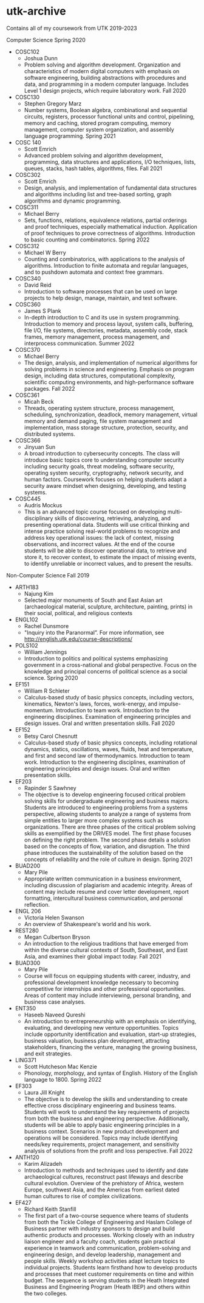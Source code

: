 # utk-archive
Contains all of my coursework from UTK 2019-2023

Computer Science
Spring 2020
* COSC102
    * Joshua Dunn
    * Problem solving and algorithm development. Organization and characteristics of modern digital computers with emphasis on software engineering, building abstractions with procedures and data, and programming in a modern computer language. Includes Level 1 design projects, which require laboratory work. 
Fall 2020
* COSC130
    * Stephen Gregory Marz 
    * Number systems, Boolean algebra, combinational and sequential circuits, registers, processor functional units and control, pipelining, memory and caching, stored program computing, memory management, computer system organization, and assembly language programming.
Spring 2021
* COSC 140
    * Scott Emrich
    * Advanced problem solving and algorithm development, programming, data structures and applications, I/O techniques, lists, queues, stacks, hash tables, algorithms, files.
Fall 2021
* COSC302
    * Scott Emrich
    * Design, analysis, and implementation of fundamental data structures and algorithms including list and tree-based sorting, graph algorithms and dynamic programming.
* COSC311
    * Michael Berry
    * Sets, functions, relations, equivalence relations, partial orderings and proof techniques, especially mathematical induction. Application of proof techniques to prove correctness of algorithms. Introduction to basic counting and combinatorics.
Spring 2022
* COSC312
    * Michael W Berry
    * Counting and combinatorics, with applications to the analysis of algorithms. Introduction to finite automata and regular languages, and to pushdown automata and context free grammars.
* COSC340
    * David Reid
    * Introduction to software processes that can be used on large projects to help design, manage, maintain, and test software.
* COSC360
    * James S Plank
    * In-depth introduction to C and its use in system programming. Introduction to memory and process layout, system calls, buffering, file I/O, file systems, directories, metadata, assembly code, stack frames, memory management, process management, and interprocess communication.
Summer 2022
* COSC370
    * Michael Berry
    * The design, analysis, and implementation of numerical algorithms for solving problems in science and engineering. Emphasis on program design, including data structures, computational complexity, scientific computing environments, and high-performance software packages.
Fall 2022
* COSC361
    * Micah Beck
    * Threads, operating system structure, process management, scheduling, synchronization, deadlock, memory management, virtual memory and demand paging, file system management and implementation, mass storage structure, protection, security, and distributed systems. 
* COSC366
    * Jinyuan Sun
    * A broad introduction to cybersecurity concepts. The class will introduce basic topics core to understanding computer security including security goals, threat modeling, software security, operating system security, cryptography, network security, and human factors. Coursework focuses on helping students adapt a security aware mindset when designing, developing, and testing systems.
* COSC445
    * Audris Mockus
    * This is an advanced topic course focused on developing multi-disciplinary skills of discovering, retrieving, analyzing, and presenting operational data. Students will use critical thinking and intense practice solving real-world problems to recognize and address key operational issues: the lack of context, missing observations, and incorrect values. At the end of the course students will be able to discover operational data, to retrieve and store it, to recover context, to estimate the impact of missing events, to identify unreliable or incorrect values, and to present the results.

Non-Computer Science
Fall 2019
* ARTH183
    * Najung Kim
    * Selected major monuments of South and East Asian art (archaeological material, sculpture, architecture, painting, prints) in their social, political, and religious contexts
* ENGL102
    * Rachel Dunsmore
    * "Inquiry into the Paranormal”. For more information, see http://english.utk.edu/course-descriptions/
* POLS102
    * William Jennings
    * Introduction to politics and political systems emphasizing government in a cross-national and global perspective. Focus on the knowledge and principal concerns of political science as a social science.
Spring 2020
* EF151
    * William R Schleter
    * Calculus-based study of basic physics concepts, including vectors, kinematics, Newton's laws, forces, work-energy, and impulse-momentum. Introduction to team work. Introduction to the engineering disciplines. Examination of engineering principles and design issues. Oral and written presentation skills.
Fall 2020
* EF152
    * Betsy Carol Chesnutt
    * Calculus-based study of basic physics concepts, including rotational dynamics, statics, oscillations, waves, fluids, heat and temperature, and first and second law of thermodynamics. Introduction to team work. Introduction to the engineering disciplines, examination of engineering principles and design issues. Oral and written presentation skills.
* EF203
    * Rapinder S Sawhney
    * The objective is to develop engineering focused critical problem solving skills for undergraduate engineering and business majors. Students are introduced to engineering problems from a systems perspective, allowing students to analyze a range of systems from simple entities to larger more complex systems such as organizations. There are three phases of the critical problem solving skills as exemplified by the DRIVES model. The first phase focuses on defining the right problem. The second phase details a solution based on the concepts of flow, variation, and disruption. The third phase introduces the sustainability of the solution based on the concepts of reliability and the role of culture in design.
Spring 2021
* BUAD200
    * Mary Pile
    * Appropriate written communication in a business environment, including discussion of plagiarism and academic integrity. Areas of content may include resume and cover letter development, report formatting, intercultural business communication, and personal reflection.
* ENGL 206
    * Victoria Helen Swanson
    * An overview of Shakespeare's world and his work.
* REST280
    * Megan Culbertson Bryson
    * An introduction to the religious traditions that have emerged from within the diverse cultural contexts of South, Southeast, and East Asia, and examines their global impact today.
Fall 2021
* BUAD300
    * Mary Pile
    * Course will focus on equipping students with career, industry, and professional development knowledge necessary to becoming competitive for internships and other professional opportunities. Areas of content may include interviewing, personal branding, and business case analyses.
* ENT350
    * Haseeb Naveed Qureshi
    * An introduction to entrepreneurship with an emphasis on identifying, evaluating, and developing new venture opportunities. Topics include opportunity identification and evaluation, start-up strategies, business valuation, business plan development, attracting stakeholders, financing the venture, managing the growing business, and exit strategies.
* LING371
    * Scott Hutcheson Mac Kenzie
    * Phonology, morphology, and syntax of English. History of the English language to 1800.
Spring 2022
* EF303
    * Laura Jill Knight
    * The objective is to develop the skills and understanding to create effective cross disciplinary engineering and business teams. Students will work to understand the key requirements of projects from both the business and engineering perspective. Additionally, students will be able to apply basic engineering principles in a business context. Scenarios in new product development and operations will be considered. Topics may include identifying needs/key requirements, project management, and sensitivity analysis of solutions from the profit and loss perspective.
Fall 2022
* ANTH120
    * Karim Alizadeh
    * Introduction to methods and techniques used to identify and date archaeological cultures, reconstruct past lifeways and describe cultural evolution. Overview of the prehistory of Africa, western Europe, southwest Asia, and the Americas from earliest dated human cultures to rise of complex civilizations.
* EF427
    * Richard Keith Stanfill
    * The first part of a two-course sequence where teams of students from both the Tickle College of Engineering and Haslam College of Business partner with industry sponsors to design and build authentic products and processes. Working closely with an industry liaison engineer and a faculty coach, students gain practical experience in teamwork and communication, problem-solving and engineering design, and develop leadership, management and people skills. Weekly workshop activities adapt lecture topics to individual projects. Students learn firsthand how to develop products and processes that meet customer requirements on time and within budget. The sequence is serving students in the Heath Integrated Business and Engineering Program (Heath IBEP) and others within the two colleges. 



